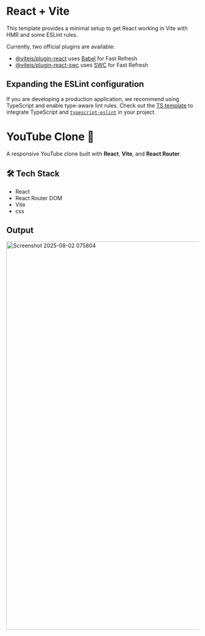 # React + Vite

This template provides a minimal setup to get React working in Vite with HMR and some ESLint rules.

Currently, two official plugins are available:

- [@vitejs/plugin-react](https://github.com/vitejs/vite-plugin-react/blob/main/packages/plugin-react/README.md) uses [Babel](https://babeljs.io/) for Fast Refresh
- [@vitejs/plugin-react-swc](https://github.com/vitejs/vite-plugin-react-swc) uses [SWC](https://swc.rs/) for Fast Refresh

## Expanding the ESLint configuration

If you are developing a production application, we recommend using TypeScript and enable type-aware lint rules. Check out the [TS template](https://github.com/vitejs/vite/tree/main/packages/create-vite/template-react-ts) to integrate TypeScript and [`typescript-eslint`](https://typescript-eslint.io) in your project.


# YouTube Clone 🎥

A responsive YouTube clone built with **React**, **Vite**, and **React Router**.

## 🛠 Tech Stack

- React 
- React Router DOM 
- Vite
- css

## Output
  <img width="1892" height="1015" alt="Screenshot 2025-08-02 075804" src="https://github.com/user-attachments/assets/2ffcba23-6fe8-4b5c-bf05-033c5acdd253" />
